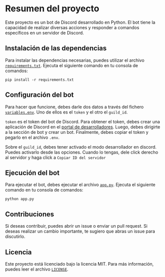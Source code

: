 # Resumen del proyecto

Este proyecto es un bot de Discord desarrollado en Python. El bot tiene la capacidad de realizar diversas acciones y responder a comandos específicos en un servidor de Discord.

## Instalación de las dependencias

Para instalar las dependencias necesarias, puedes utilizar el archivo [`requirements.txt`](https://github.com/Joseleelsuper/PlantillaBotDiscord/blob/main/requirements.txt). Ejecuta el siguiente comando en tu consola de comandos:
```
pip install -r requirements.txt
``` 

## Configuración del bot

Para hacer que funcione, debes darle dos datos a través del fichero [`variables.env`](https://github.com/Joseleelsuper/PlantillaBotDiscord/blob/main/variables.env). Uno de ellos es el `token` y el otro el `guild_id`.

`token` es el token del bot de Discord. Para obtener el token, debes crear una aplicación de Discord en el [portal de desarrolladores](https://discord.com/developers/applications). Luego, debes dirigirte a la sección de bot y crear un bot. Finalmente, debes copiar el token y pegarlo en el archivo `.env`.

Sobre el `guild_id`, debes tener activado el modo desarrollador en discord. Puedes activarlo desde las opciones. Cuando lo tengas, dele click derecho al servidor y haga click a `Copiar ID del servidor`

## Ejecución del bot

Para ejecutar el bot, debes ejecutar el archivo [`app.py`](https://github.com/Joseleelsuper/PlantillaBotDiscord/blob/main/app.py). Ejecuta el siguiente comando en tu consola de comandos:
```
python app.py
``` 

## Contribuciones

Si deseas contribuir, puedes abrir un issue o enviar un pull request. Si deseas realizar un cambio importante, te sugiero que abras un issue para discutirlo.

## Licencia

Este proyecto está licenciado bajo la licencia MIT. Para más información, puedes leer el archivo [`LICENSE`](https://github.com/Joseleelsuper/PlantillaBotDiscord/blob/main/LICENSE).